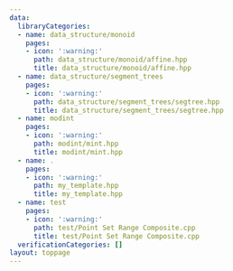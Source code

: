 ```yaml
---
data:
  libraryCategories:
  - name: data_structure/monoid
    pages:
    - icon: ':warning:'
      path: data_structure/monoid/affine.hpp
      title: data_structure/monoid/affine.hpp
  - name: data_structure/segment_trees
    pages:
    - icon: ':warning:'
      path: data_structure/segment_trees/segtree.hpp
      title: data_structure/segment_trees/segtree.hpp
  - name: modint
    pages:
    - icon: ':warning:'
      path: modint/mint.hpp
      title: modint/mint.hpp
  - name: .
    pages:
    - icon: ':warning:'
      path: my_template.hpp
      title: my_template.hpp
  - name: test
    pages:
    - icon: ':warning:'
      path: test/Point Set Range Composite.cpp
      title: test/Point Set Range Composite.cpp
  verificationCategories: []
layout: toppage
---
```


